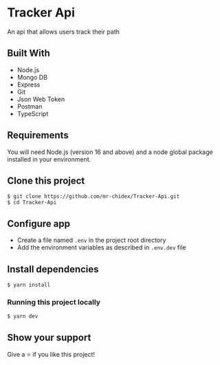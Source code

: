 # Tracker Api

An api that allows users track their path

## Built With

- Node.js
- Mongo DB
- Express
- Git
- Json Web Token
- Postman
- TypeScript

## Requirements

You will need Node.js (version 16 and above) and a node global package installed in your environment.

## Clone this project

    $ git clone https://github.com/mr-chidex/Tracker-Api.git
    $ cd Tracker-Api

## Configure app

- Create a file named `.env` in the project root directory
- Add the environment variables as described in `.env.dev` file

## Install dependencies

    $ yarn install

### Running this project locally

    $ yarn dev

## Show your support

Give a ⭐️ if you like this project!

